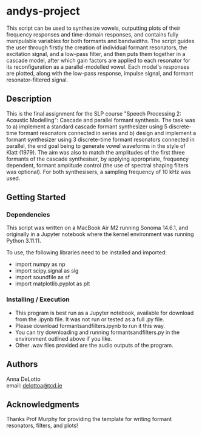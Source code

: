 # andys-project

This script can be used to synthesize vowels, outputting plots of their frequency responses and time-domain responses, and contains fully manipulable variables for both formants and bandwidths. The script guides the user through firstly the creation of individual formant resonators, the excitation signal, and a low-pass filter, and then puts them together in a cascade model, after which gain factors are applied to each resonator for its reconfiguration as a parallel-modelled vowel. Each model's responses are plotted, along with the low-pass response, impulse signal, and formant resonator-filtered signal.

## Description

This is the final assignment for the SLP course "Speech Processing 2: Acoustic Modelling": Cascade and parallel formant synthesis. The task was to a) implement a standard cascade formant synthesizer using 5 discrete-time formant resonators connected in series and b) design and implement a formant synthesizer using 3 discrete-time formant resonators connected in parallel, the end goal being to generate vowel waveforms in the style of Klatt (1979). The aim was also to match the amplitudes of the first three formants of
the cascade synthesiser, by applying appropriate, frequency dependent, formant amplitude control (the use of spectral shaping filters was optional). For both synthesisers, a sampling frequency of 10 kHz was used.

## Getting Started

### Dependencies
This script was written on a MacBook Air M2 running Sonoma 14.6.1, and originally in a Jupyter notebook where the kernel environment was running Python 3.11.11.

To use, the following libraries need to be installed and imported:
* import numpy as np
* import scipy.signal as sig
* import soundfile as sf
* import matplotlib.pyplot as plt

### Installing / Execution

* This program is best run as a Jupyter notebook, available for download from the .ipynb file. It was not run or tested as a full .py file.
* Please download formantsandfilters.ipynb to run it this way.
* You can try downloading and running formantsandfilters.py in the environment outlined above if you like.
* Other .wav files provided are the audio outputs of the program.

## Authors

Anna DeLotto  
email: delottoa@tcd.ie

## Acknowledgments

Thanks Prof Murphy for providing the template for writing formant resonators, filters, and plots! 
